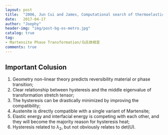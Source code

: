 ```yaml
---
layout: post
title:  "2006, Jun Cui and James, Computational search of thermoelastic shape-memory alloy"
date:   2017-04-17
author: "Joephy"
header-img: "img/post-bg-os-metro.jpg"
catalog: true
tag:
- Martensite Phase Transformation/马氏体相变
comments: true
---
```

Important Colusion
-----------

1. Geometry non-linear theory predicts reversibility material or phase transition;
2. Clear relationship between hysteresis and the middle eigenvalue of transformation stretch tensor;
3. The hysteresis can be drastically minimized by improving the compatibility;
4. Austenite is directly compatible with a single variant of Martensite;
5. Elastic energy and interfacial energy is competing with each other, and they will become the majority reason for hysteresis heat;
6. Hysteresis related to $\lambda_2$, but not obviously relates to det(U).

